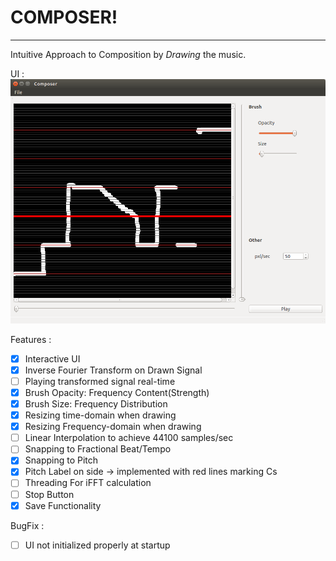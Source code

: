 # COMPOSER!
---
Intuitive Approach to Composition by *Drawing* the music.

UI :
![UI](images/UI.png)

Features : 
- [x] Interactive UI
- [x] Inverse Fourier Transform on Drawn Signal
- [ ] Playing transformed signal real-time
- [x] Brush Opacity: Frequency Content(Strength)
- [x] Brush Size: Frequency Distribution
- [x] Resizing time-domain when drawing
- [x] Resizing Frequency-domain when drawing
- [ ] Linear Interpolation to achieve 44100 samples/sec
- [ ] Snapping to Fractional Beat/Tempo
- [x] Snapping to Pitch
- [x] Pitch Label on side -> implemented with red lines marking Cs
- [ ] Threading For iFFT calculation
- [ ] Stop Button
- [x] Save Functionality

BugFix :
- [ ] UI not initialized properly at startup
